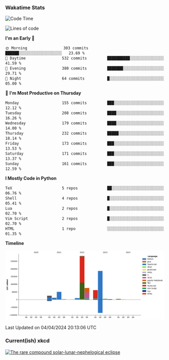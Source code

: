 ### Wakatime Stats
<!--START_SECTION:waka-->
![Code Time](http://img.shields.io/badge/Code%20Time-2%2C444%20hrs%2026%20mins-blue)

![Lines of code](https://img.shields.io/badge/From%20Hello%20World%20I%27ve%20Written-714.7%20thousand%20lines%20of%20code-blue)

**I'm an Early 🐤** 

```text
🌞 Morning                303 commits         ██████░░░░░░░░░░░░░░░░░░░   23.69 % 
🌆 Daytime                532 commits         ██████████░░░░░░░░░░░░░░░   41.59 % 
🌃 Evening                380 commits         ███████░░░░░░░░░░░░░░░░░░   29.71 % 
🌙 Night                  64 commits          █░░░░░░░░░░░░░░░░░░░░░░░░   05.00 % 
```
📅 **I'm Most Productive on Thursday** 

```text
Monday                   155 commits         ███░░░░░░░░░░░░░░░░░░░░░░   12.12 % 
Tuesday                  208 commits         ████░░░░░░░░░░░░░░░░░░░░░   16.26 % 
Wednesday                179 commits         ████░░░░░░░░░░░░░░░░░░░░░   14.00 % 
Thursday                 232 commits         █████░░░░░░░░░░░░░░░░░░░░   18.14 % 
Friday                   173 commits         ███░░░░░░░░░░░░░░░░░░░░░░   13.53 % 
Saturday                 171 commits         ███░░░░░░░░░░░░░░░░░░░░░░   13.37 % 
Sunday                   161 commits         ███░░░░░░░░░░░░░░░░░░░░░░   12.59 % 
```


**I Mostly Code in Python** 

```text
TeX                      5 repos             ██░░░░░░░░░░░░░░░░░░░░░░░   06.76 % 
Shell                    4 repos             █░░░░░░░░░░░░░░░░░░░░░░░░   05.41 % 
Lua                      2 repos             █░░░░░░░░░░░░░░░░░░░░░░░░   02.70 % 
Vim Script               2 repos             █░░░░░░░░░░░░░░░░░░░░░░░░   02.70 % 
HTML                     1 repo              ░░░░░░░░░░░░░░░░░░░░░░░░░   01.35 % 
```



**Timeline**

![Lines of Code chart](https://raw.githubusercontent.com/joshuajeschek/joshuajeschek/main/assets/bar_graph.png)


 Last Updated on 04/04/2024 20:13:06 UTC
<!--END_SECTION:waka-->

### Current(ish) xkcd
<a id="xkcd-a" title="The rare compound solar-lunar-nephelogical eclipse" href="https://www.xkcd.com" target="_blank">
        <img align="center" id="xkcd-img" src="https://imgs.xkcd.com/comics/eclipse_clouds.png" alt="The rare compound solar-lunar-nephelogical eclipse" height=300 />
</a>
